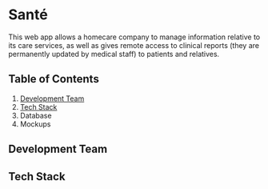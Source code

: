 # Santé

This web app allows a homecare company to manage information relative to its care services, as well as gives remote access to clinical reports (they are permanently updated by medical staff) to patients and relatives.  

## Table of Contents

1. [Development Team](#Development-Team)
2. [Tech Stack](#Tech-Stack)
3. Database
4. Mockups

## Development Team


## Tech Stack
